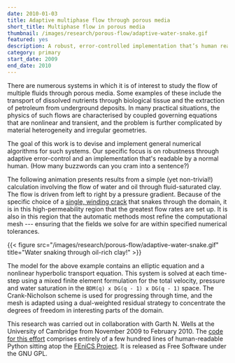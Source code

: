 ```yaml
---
date: 2010-01-03
title: Adaptive multiphase flow through porous media
short_title: Multiphase flow in porous media
thumbnail: /images/research/porous-flow/adaptive-water-snake.gif
featured: yes
description: A robust, error-controlled implementation that’s human readable.
category: primary
start_date: 2009
end_date: 2010
---
```


There are numerous systems in which it is of interest to study the
flow of multiple fluids through porous media. Some examples of these
include the transport of dissolved nutrients through biological tissue
and the extraction of petroleum from underground deposits. In many
practical situations, the physics of such flows are characterised by
coupled governing equations that are nonlinear and transient, and the
problem is further complicated by material heterogeneity and irregular
geometries.

The goal of this work is to devise and implement general numerical
algorithms for such systems. Our specific focus is on robustness
through adaptive error-control and an implementation that's readable
by a normal human. (How many buzzwords can you cram into a sentence?)

The following animation presents results from a simple (yet
non-trivial!) calculation involving the flow of water and oil through
fluid-saturated clay. The flow is driven from left to right by a
pressure gradient. Because of the specific choice of a [single,
winding crack][dealiiexample] that snakes through the domain, it is in
this high-permeability region that the greatest flow rates are set
up. It is also in this region that the automatic methods most refine
the computational mesh --- ensuring that the fields we solve for are
within specified numerical tolerances.

{{< figure src="/images/research/porous-flow/adaptive-water-snake.gif" title="Water snaking through oil-rich clay!" >}}

The model for the above example contains an elliptic equation and a
nonlinear hyperbolic transport equation. This system is solved at each
time-step using a mixed finite element formulation for the total
velocity, pressure and water saturation in the `BDM(q) x DG(q - 1) x
DG(q - 1)` space. The Crank-Nicholson scheme is used for progressing
through time, and the mesh is adapted using a dual-weighted residual
strategy to concentrate the degrees of freedom in interesting parts of
the domain.

This research was carried out in collaboration with Garth N. Wells at
the University of Cambridge from November 2009 to February 2010\. The
[code for this effort][src] comprises entirely of a few hundred lines
of human-readable Python sitting atop the [FEniCS Project][fpo]. It is
released as Free Software under the GNU GPL.

[dealiiexample]: https://www.dealii.org/6.2.1/doxygen/deal.II/step_21.html#Singlecurvingcrackpermeability
[src]: https://github.com/hnarayanan/porous-flow
[fpo]: https://fenicsproject.org/
